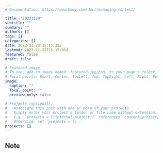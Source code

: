 ```yaml
---
# Documentation: https://wowchemy.com/docs/managing-content/

title: "20221129"
subtitle: ""
summary: ""
authors: []
tags: []
categories: []
date: 2022-11-28T15:15:33Z
lastmod: 2022-11-28T15:15:33Z
featured: false
draft: false

# Featured image
# To use, add an image named `featured.jpg/png` to your page's folder.
# Focal points: Smart, Center, TopLeft, Top, TopRight, Left, Right, BottomLeft, Bottom, BottomRight.
image:
  caption: ""
  focal_point: ""
  preview_only: false

# Projects (optional).
#   Associate this post with one or more of your projects.
#   Simply enter your project's folder or file name without extension.
#   E.g. `projects = ["internal-project"]` references `content/project/deep-learning/index.md`.
#   Otherwise, set `projects = []`.
projects: []
---
```


## Note

